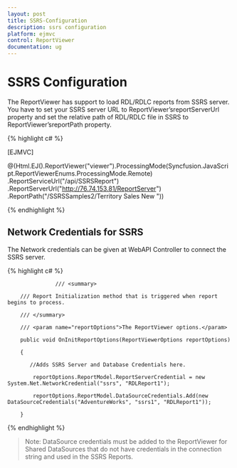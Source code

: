 ```yaml
---
layout: post
title: SSRS-Configuration
description: ssrs configuration
platform: ejmvc
control: ReportViewer
documentation: ug
---
```


# SSRS Configuration

The ReportViewer has support to load RDL/RDLC reports from SSRS server. You have to set your SSRS server URL to ReportViewer’sreportServerUrl property and set the relative path of RDL/RDLC file in SSRS to ReportViewer’sreportPath property. 

{% highlight c# %}

[EJMVC]

@(Html.EJ().ReportViewer("viewer").ProcessingMode(Syncfusion.JavaScript.ReportViewerEnums.ProcessingMode.Remote)
.ReportServiceUrl("/api/SSRSReport")
.ReportServerUrl("http://76.74.153.81/ReportServer")
.ReportPath("/SSRSSamples2/Territory Sales New ")) 

{% endhighlight %}

## Network Credentials for SSRS

The Network credentials can be given at WebAPI Controller to connect the SSRS server.

{% highlight c# %}

                   /// <summary>

        /// Report Initialization method that is triggered when report begins to process.

        /// </summary>

        /// <param name="reportOptions">The ReportViewer options.</param>

        public void OnInitReportOptions(ReportViewerOptions reportOptions)

        {

           //Adds SSRS Server and Database Credentials here.

            reportOptions.ReportModel.ReportServerCredential = new System.Net.NetworkCredential("ssrs", "RDLReport1");

            reportOptions.ReportModel.DataSourceCredentials.Add(new DataSourceCredentials("AdventureWorks", "ssrs1", "RDLReport1"));

        }

{% endhighlight %}

> Note: DataSource credentials must be added to the ReportViewer for Shared DataSources that do not have credentials in the connection string and used in the SSRS Reports.